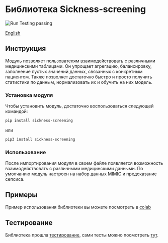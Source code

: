 # Библиотека Sickness-screening
<div>
  <a href="https://github.com/CTLab-ITMO/sickness-screening/actions" style="text-decoration:none;">
    <img src="https://img.shields.io/badge/Run%20Testing-passing-brightgreen" alt="Run Testing passing">
  </a>
</div>

[English](sepsis-predictions/README.md)

## Инструкция

Модуль позволяет пользователям взаимодействовать с различными медицинскими таблицами.
Он упрощает агрегацию, балансировку, заполнение пустых значений данных, связанных с конкретным пациентом.
Также позволяет достаточно быстро и просто получить статистики по данным, нормализовать их и обучить на них модель.

### Установка модуля

Чтобы установить модуль, достаточно воспользоваться следующей командой:

```bash
pip install sickness-screening
```
или
```bash
pip3 install sickness-screening
```
### Использование
После импортирования модуля в своем файле появляется возможность взаимодействовать с различными медицинскими данными. 
По умолчанию модуль настроен на набор данных [MIMIC](https://mimic.mit.edu/gettingstarted/cloud/) и предсказание сепсиса. 

## Примеры
Пример использования библиотеки вы можете посмотреть в [colab](./exampleSepsis.ipynb)
## Тестирование
Библиотека прошла [тестирование](https://github.com/CTLab-ITMO/sickness-screening/actions), сами тесты можно посмотреть [тут](sepsis-predictions/tests).

[//]: # (### Устройство MIMIC)

[//]: # (В примерах разберем, как с помощью модуля sickness-screening обучить модель предсказывать сепсис на наборе данных MIMIC.)

[//]: # (В MIMIC есть множество таблиц, но для примера нам потребуются следующие таблицы:)

[//]: # (1. **chartevents.csv** —— содержит данные мониторинга пациентов, например: температура тела, артериальное давление.)

[//]: # (2. **labevents.csv** —— содержит данные различных анализов пациентов, например различные характеристики анализов крови для пациентов.)

[//]: # (3. **diagnoses.csv** —— содержит информацию о диагнозах, которые получил пациент.)

[//]: # (4. **d_icd_diagnoses** —— расшифрофки кодов диагнозов для каждого диагноза.)

[//]: # (5. **d_labitems.csv** —— расшифрофки кодов анализов для каждого пациента. )

[//]: # ()
[//]: # (#### Аггрегирование данных о диагнозах пациентов:)

[//]: # (Для начала соберем данные о диагнозах пациентов:)

[//]: # (```python)

[//]: # (import sickness_screening as ss)

[//]: # ()
[//]: # (ss.get_diagnoses_data&#40;patient_diagnoses_csv='diagnoses.csv', )

[//]: # (                 all_diagnoses_csv='d_icd_diagnoses.csv',)

[//]: # (                 output_file_csv='gottenDiagnoses.csv'&#41;)

[//]: # (```)

[//]: # (Здесь мы для каждого пациента из **patient_diagnoses_csv** получаем коды диагнозов, а далее, используя **all_diagnoses_csv** )

[//]: # (мы уже получаем файл **output_file_csv** в котором для каждого пациента уже хранится расшифровка его диагноза. )

[//]: # (#### Получение данных о том, есть ли конкретный диагноз у пациента)

[//]: # (```python)

[//]: # (import sickness_screening as ss)

[//]: # (ss.get_diseas_info&#40;diagnoses_csv='gottenDiagnoses.csv', title_column='long_title', diseas_str='sepsis',)

[//]: # (                    diseas_column='has_sepsis', subject_id_column='subject_id', log_stats=True,)

[//]: # (                    output_csv='sepsis_info.csv'&#41;)

[//]: # (```)

[//]: # (Здесь используем таблицу, которую мы получили из предыдущего примера, чтобы на выходе получить таблицу, в которой содержатся данные о том,)

[//]: # (был ли у этого человека в диагнозе продстрока sepsis, или нет. )

[//]: # ()
[//]: # (#### Аггрегирование данных, необходимых для нахождения ССВР &#40;синдром системной воспалительной рекции&#41;)

[//]: # (Теперь соберем некоторые данные, необходимые для определения ССВР:)

[//]: # (```python)

[//]: # (import sickness_screening as ss)

[//]: # ()
[//]: # (ss.get_analyzes_data&#40;analyzes_csv='chartevents.csv', subject_id_col='subject_id', itemid_col='itemid',)

[//]: # (                      charttime_col='charttime', value_col='value', valuenum_col='valuenum',)

[//]: # (                      itemids=[220045, 220210, 223762, 223761, 225651], rest_columns=['Heart rate', 'Respiratory rate', 'Temperature Fahrenheit', 'Temperature Celsius',)

[//]: # (                        'Direct Bilurubin'], output_csv='ssir.csv'&#41;)

[//]: # (```)

[//]: # (Здесь мы используя таблицу **analyzes_csv**, **itemids**&#40;коды анализов, которые мы хотим собрать&#41;, **rest_columns**&#40;колонки, которые мы хотим оставить в выходной таблице&#41;,)

[//]: # (Фунукция собирает из analyzes_csv замеры для пациентов с кодами **itemids** и записать их в **output_csv**, оставив только колонки, которые есть в **rest_columns**)

[//]: # (В данной функции **subject_id_col** и **itemid_col** отвечают за колонки, отведенные под коды пациентов и анализов соответсвенно.)

[//]: # (**charttime_col** отвечает за время. **valuenum_col** отвечает за колонку с единицами измерения анализов. )

[//]: # (#### Комбинирование данных о диагнозах и ССВР)

[//]: # (Теперь скомбинируем данные из предыдущих двух примеров в одну таблицу:)

[//]: # (```python)

[//]: # (import sickness_screening as ss)

[//]: # ()
[//]: # (ss.combine_data&#40;first_data='gottenDiagnoses.csv', )

[//]: # (                              second_data='ssir.csv',)

[//]: # (                              output_file='diagnoses_and_ssir.csv'&#41;)

[//]: # (```)

[//]: # ()
[//]: # (#### Сбор и комбинирование данных об анализах крови, с данными об диагнозах и ССВР)

[//]: # (Соберем данные об анализах крови пациентов и скомбинируем их в одну таблицу:)

[//]: # (```python)

[//]: # (import sickness_screening as ss)

[//]: # ()
[//]: # (ss.merge_and_get_data&#40;merge_with='diagnoses_and_ssir.csv', )

[//]: # (                      blood_csv='labevents.csv',)

[//]: # (                      get_data_from='chartevents.csv',)

[//]: # (                      output_csv='merged_data.csv',)

[//]: # (                      analyzes_names = {)

[//]: # (                        51222: "Hemoglobin",)

[//]: # (                        51279: "Red Blood Cell",)

[//]: # (                        51240: "Large Platelets",)

[//]: # (                        50861: "Alanine Aminotransferase &#40;ALT&#41;",)

[//]: # (                        50878: "Asparate Aminotransferase &#40;AST&#41;",)

[//]: # (                        225651: "Direct Bilirubin",)

[//]: # (                        50867: "Amylase",)

[//]: # (                        51301: "White Blood Cells"}&#41;)

[//]: # (```)

[//]: # (Данная функция ищет данные об **analyzes_names** пациентов из таблиц **blood_csv.csv** и **get_data_from**, )

[//]: # (комбинирует их вместе с **merge_with**. Стоит отметить, что эта функция также комбинирует данные о болезни каждого пациента. )

[//]: # (#### Балансировка данных внутри каждого пациента:)

[//]: # (Сбалансируем данные по общему количеству строк для пациентов с сепсисом и без. )

[//]: # (```python)

[//]: # (import sickness_screening as ss)

[//]: # (ss.balance_on_patients&#40;balancing_csv='merged_data.csv', disease_col='has_sepsis', subject_id_col='subject_id',)

[//]: # (                        output_csv='balance.csv',)

[//]: # (                        output_filtered_csv='balance_filtered.csv',)

[//]: # (                        filtering_on=200,)

[//]: # (                        number_of_patient_selected=50000,)

[//]: # (                        log_stats=True)

[//]: # (                        &#41;)

[//]: # (```)

[//]: # (#### Компрессия данных о каждом пациенте &#40;если в наборе данных пропуски, то внутри каждого пациента пропуски заполнятся значением из этого пациента&#41;)

[//]: # (Теперь заполним пропуски имеющимися данными для каждого пациента, не заполняя статистическими значениями или константами:)

[//]: # (```python)

[//]: # (import sickness_screening as ss)

[//]: # ()
[//]: # (ss.compress&#40;df_to_compress='balanced_data.csv', )

[//]: # (            subject_id_col='subject_id',)

[//]: # (            output_csv='compressed_data.csv'&#41;)

[//]: # ()
[//]: # (```)

[//]: # (#### Выбрать лучших пациентов с данными для балансировки)

[//]: # (```python)

[//]: # (import sickness_screening as ss)

[//]: # ()
[//]: # (ss.choose&#40;compressed_df_csv='compressed_data.csv', )

[//]: # (          output_file='final_balanced_data.csv'&#41;)

[//]: # (```)

[//]: # ()
[//]: # (#### Заполнение пропущенных значений модой)

[//]: # (```python)

[//]: # (import sickness_screening as ss)

[//]: # ()
[//]: # (ss.fill_values&#40;balanced_csv='final_balanced_data.csv', )

[//]: # (               strategy='most_frequent', )

[//]: # (               output_csv='filled_data.csv'&#41;)

[//]: # (```)

[//]: # ()
[//]: # (#### Тренировка модели на наборе данных)

[//]: # (```python)

[//]: # (import sickness_screening as ss)

[//]: # (from sklearn.ensemble import RandomForestClassifier)

[//]: # (from sklearn.preprocessing import MinMaxScaler)

[//]: # (model = ss.train_model&#40;df_to_train_csv='filled_data.csv', )

[//]: # (                       categorical_col=['Large Platelets'], )

[//]: # (                       columns_to_train_on=['Amylase'], )

[//]: # (                       model=RandomForestClassifier&#40;&#41;, )

[//]: # (                       single_cat_column='White Blood Cells', )

[//]: # (                       has_disease_col='has_sepsis', )

[//]: # (                       subject_id_col='subject_id', )

[//]: # (                       valueuom_col='valueuom', )

[//]: # (                       scaler=MinMaxScaler&#40;&#41;, )

[//]: # (                       random_state=42, )

[//]: # (                       test_size=0.2&#41;)

[//]: # (```)

[//]: # (В этой функции мы обучаем **RandomForestClassifier** из scikit-learn на наборе данных с одной категориальной колонкой, с одной числовой колонкой)

[//]: # (и с одной категориальной колонкой, которую можно преобразовать в числовую. В качестве метода нормализации используется **MinMaxScaler** из scikit-learn.)

[//]: # (#### Например, можно вставить такие модели, как CatBoostClassifier или SVC с разными ядрами)

[//]: # (CatBoostClassifier:)

[//]: # (```python)

[//]: # (class_weights = {0: 1, 1: 15})

[//]: # (clf = CatBoostClassifier&#40;loss_function='MultiClassOneVsAll', class_weights=class_weights, iterations=50, learning_rate=0.1, depth=5&#41;)

[//]: # (clf.fit&#40;X_train, y_train&#41;)

[//]: # (```)

[//]: # (SVC с использованием гауссова ядра с радиальной базовой функцией &#40;RBF&#41;:)

[//]: # (```python)

[//]: # (class_weights = {0: 1, 1: 13})

[//]: # (param_dist = {)

[//]: # (    'C': reciprocal&#40;0.1, 100&#41;,)

[//]: # (    'gamma': reciprocal&#40;0.01, 10&#41;,)

[//]: # (    'kernel': ['rbf'])

[//]: # (})

[//]: # ()
[//]: # (svm_model = SVC&#40;class_weight=class_weights, random_state=42&#41;)

[//]: # (random_search = RandomizedSearchCV&#40;)

[//]: # (    svm_model,)

[//]: # (    param_distributions=param_dist,)

[//]: # (    n_iter=10,)

[//]: # (    cv=5,)

[//]: # (    scoring=make_scorer&#40;recall_score, pos_label=1&#41;,)

[//]: # (    n_jobs=-1)

[//]: # (&#41;)

[//]: # (```)

[//]: # ()
[//]: # (### Второй способ &#40;трансформеры TabNet и DeepFM&#41;)

[//]: # (#### Сборка датасета)

[//]: # (С помощью функции process_features можно собрать датасет из признаков. На вход данная функция принимает:)

[//]: # (* файл с признаками, по умолчанию 'chartevents.csv')

[//]: # (* файл, в который будет записан итоговый датасет, по умолчанию 'df.csv')

[//]: # (* список с названиями признаков, по умолчанию ART BP Systolic, HR, RR, Temperature C)

[//]: # (  )
[//]: # (```python)

[//]: # (import sickness_screening as ss)

[//]: # ()
[//]: # (ss.process_features&#40;file_path = 'chartevents.csv', output_path = 'df.csv', item_ids = {)

[//]: # (                        225309: "ART BP Systolic",)

[//]: # (                        220045: "HR",)

[//]: # (                        220210: "RR",)

[//]: # (                        223762: "Temperature C"}&#41;)

[//]: # (```)

[//]: # (Добавляем таргет с помощью функции)

[//]: # (```python)

[//]: # (import sickness_screening as ss)

[//]: # ()
[//]: # (ss.add_diagnosis_column&#40;drgcodes_path = 'drgcodes.csv', feature_path = 'df.csv', output_path = 'df.csv'&#41;)

[//]: # (```)

[//]: # (где:)

[//]: # (* drgcodes_path - файл с диагнозами, по умолчанию 'drgcodes.csv')

[//]: # (* feature_path - наш файл с признаками, по умолчанию 'df.csv')

[//]: # (* output_path - файл, в который будет записан итоговый датасет, по умолчанию 'df.csv')

[//]: # ()
[//]: # (#### Заполнение пропусков)

[//]: # ()
[//]: # (```python)

[//]: # (import sickness_screening as ss)

[//]: # ()
[//]: # (ss.impute_data&#40;input_path = 'df.csv', output_path = 'df.csv', features = {)

[//]: # (                        225309: "ART BP Systolic",)

[//]: # (                        220045: "HR",)

[//]: # (                        220210: "RR",)

[//]: # (                        223762: "Temperature C"}, imputation_method='nona'&#41;)

[//]: # (```)

[//]: # (Эта функция поможет убрать пропуски в датасете с помощью библиотеки NoNa. Данный алгоритм заполняет пропуски различными методами машинного обучения, по умолчанию используется StandardScaler, Ridge и RandomForestClassifier.)

[//]: # ()
[//]: # ()
[//]: # (В качестве imputation_method можно использовать:)

[//]: # (* SimpleImputer)

[//]: # (  - mean)

[//]: # (  - median)

[//]: # (  - most_frequent)

[//]: # (* KNNImputer)

[//]: # (  - knn)

[//]: # (* IterativeImputer)

[//]: # (  - iterative)

[//]: # (* dropna)

[//]: # ()
[//]: # (#### Борьба с дисбалансом классов)

[//]: # ()
[//]: # (```python)

[//]: # (import sickness_screening as ss)

[//]: # ()
[//]: # (ss.resample_data&#40;input_path = 'df.csv', test_size = 0.4, random_state = 42, features = {)

[//]: # (                        225309: "ART BP Systolic",)

[//]: # (                        220045: "HR",)

[//]: # (                        220210: "RR",)

[//]: # (                        223762: "Temperature C"}, target = 'diagnosis', resampled_output_path = 'train_data.csv', test_output_path = 'test_data.csv', resampling_method='SMOTE'&#41;)

[//]: # (```)

[//]: # (На вход данная функция принимает входные и выходные файлы &#40;'df.csv', 'train_data.csv' и 'test_data.csv'&#41;, признаки и целевую переменную.)

[//]: # (По умолчанию используется синтетическое генерирование данных &#40;SMOTE&#41;, но можно выбрать:)

[//]: # (* RandomOverSampler,)

[//]: # (* RandomUnderSampler,)

[//]: # (* ADASYN,)

[//]: # (* SMOTEENN,)

[//]: # (* SMOTETomek.)

[//]: # ()
[//]: # (Дисбаланс классов в тестовых и валидационных данных можно убрать с помощью функции:)

[//]: # (```python)

[//]: # (import sickness_screening as ss)

[//]: # ()
[//]: # (ss.resample_test_val_data&#40;input_path = 'test_data.csv', test_size = 0.4, random_state = 42, features = {)

[//]: # (                        225309: "ART BP Systolic",)

[//]: # (                        220045: "HR",)

[//]: # (                        220210: "RR",)

[//]: # (                        223762: "Temperature C"}, target = 'diagnosis', test_output_path = 'test_data.csv', val_output_path = 'val_data.csv'&#41;)

[//]: # (```)

[//]: # ()
[//]: # (#### Обучение трансформера: TabNet или DeepFM &#40;по умолчанию TabNet&#41;)

[//]: # (TabNet - это архитектура глубокого обучения на основе табличных данных. TabNet применяет последовательные оценки для выбора признаков, которые следует использовать на каждом этапе принятия решения. )

[//]: # (Сначала используем полуконтролируемое предварительное обучение с помощью TabNetPretrainer, а далее создаём и обучаем модель классификации с использованием TabNetClassifier. По умолчанию: )

[//]: # (* learning rate = 0.05,)

[//]: # (* планировщик изменения скорости обучения &#40;learning rate scheduler&#41; - StepLR,)

[//]: # ()
[//]: # ()
[//]: # (Для scheduler также используем: оптимизатор Adam, step_size = 10, gamma = 0.9)

[//]: # (* маскировка sparsemax,)

[//]: # ()
[//]: # (  )
[//]: # (Sparsemax - мягкий максимум, генерирует разреженное распределение, где большинство значений равны 0.)

[//]: # ()
[//]: # (```python)

[//]: # (import sickness_screening as ss)

[//]: # ()
[//]: # (ss.train_model&#40;model_type = 'TabNet', train_path = 'train_data.csv', val_path = 'val_data.csv', feature_importances_path = 'fimp.txt', model_save_path = 'tabnet_model_test', optimizer_params = dict&#40;lr=0.05&#41;, scheduler_params = {)

[//]: # (    "step_size": 10,)

[//]: # (    "gamma": 0.9)

[//]: # (}, pretraining_lr=0.05, training_lr=0.05, mask_type='sparsemax', pretraining_ratio=1.0, max_epochs=200, patience=50, deepfm_params=None&#41;)

[//]: # (```)

[//]: # ()
[//]: # (Можно использовать:)

[//]: # (* в качестве scheduler:)

[//]: # (  - MultiStepLR)

[//]: # (  - ExponentialLR)

[//]: # (  - CosineAnnealingLR)

[//]: # (  - ReduceLROnPlateau)

[//]: # (  - CyclicLR)

[//]: # (  - OneCycleLR)

[//]: # (* в качестве sparsemax:)

[//]: # (  - entmax)

[//]: # (  - softmax)

[//]: # (* в качестве оптимизатора:)

[//]: # (  - Adamax)

[//]: # (  - AdamW)

[//]: # (  - SGD)

[//]: # (  - RMSprop)

[//]: # ()
[//]: # (#### Просмотр метрик)

[//]: # (После обучения модели можно посмотреть точность предсказаний с помощью функции evaluate_tabnet_model:)

[//]: # ()
[//]: # (```python)

[//]: # (import sickness_screening as ss)

[//]: # ()
[//]: # (ss.evaluate_tabnet_model&#40;model_path = 'tabnet_model_test.zip', test_data_path = 'test_data.csv', metrics_output_path = 'metrics.txt'&#41;)

[//]: # (```)

[//]: # ()
[//]: # (### Пример использования библиотеки вы можете посмотреть в [colab]&#40;./exampleSepsis.ipynb&#41;)

[//]: # ()
[//]: # (#### Результаты)

[//]: # (Accuracy = 0.60)

[//]: # ()
[//]: # (Recall = 0.92)

[//]: # ()
[//]: # (#### Была произведена визуализация по 2 PCA компонентам)

[//]: # (![Image alt]&#40;./Визуализация_2_PCA_компоненты.png&#41;)

[//]: # (Распределение по компонентам представлено ниже:)

[//]: # ()
[//]: # (|                  | Нагрузка на первую компоненту | Нагрузка на вторую компоненту |)

[//]: # (| ---------------- | :---: | :---: |)

[//]: # (| Heart rate       |           -0.101450           |            0.991611           |)

[//]: # (| Temperature      |            0.001178           |            0.013098           |)

[//]: # (| Systolic BP      |            0.994771           |            0.100169           |)

[//]: # (| Respiratory rate |            0.011673           |            0.080573           |)

[//]: # (| MEWS             |           -0.000660           |            0.003313           |)

[//]: # ()
[//]: # (Найти закономерностей не получилось.)

[//]: # ()
[//]: # (#### Обучен вариационный кодировщик для построения разделимого 2D пространства.)

[//]: # (![Image alt]&#40;./Вариационный_кодировщик.png&#41;)

[//]: # (Можем заметить, что они накладываются друг на друга и неразделимы.)
